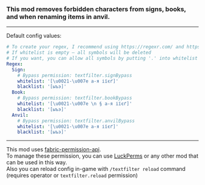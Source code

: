 ### This mod removes forbidden characters from signs, books, and when renaming items in anvil.

---
Default config values:
```yaml
# To create your regex, I recommend using https://regexr.com/ and https://www.compart.com/en/unicode/block 
# If whitelist is empty — all symbols will be deleted 
# If you want, you can allow all symbols by putting '.' into whitelist (whitelist: '.')
Regex:
  Sign:
    # Bypass permission: textfilter.signBypass
    whitelist: '[\u0021-\u007e а-я іїєґ]'
    blacklist: '[ыъэ]'
  Book:
    # Bypass permission: textfilter.bookBypass
    whitelist: '[\u0021-\u007e \n § а-я іїєґ]'
    blacklist: '[ыъэ]'
  Anvil:
    # Bypass permission: textfilter.anvilBypass
    whitelist: '[\u0021-\u007e а-я іїєґ]'
    blacklist: '[ыъэ]'
```

---

This mod uses [fabric-permission-api](https://github.com/lucko/fabric-permissions-api/). <br>
To manage these permission, you can use [LuckPerms](https://modrinth.com/mod/luckperms) or any other mod that can be used in this way. <br>
Also you can reload config in-game with `/textfilter reload` command (requires operator or `textfilter.reload` permission)